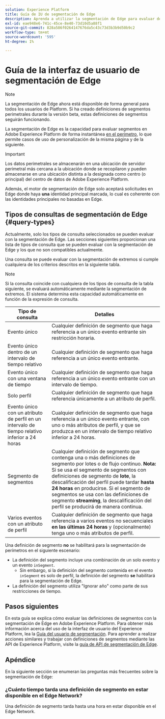 ```yaml
---
solution: Experience Platform
title: Guía de IU de segmentación de Edge
description: Aprenda a utilizar la segmentación de Edge para evaluar definiciones de segmentos en Platform de forma instantánea en Edge de, lo que permite casos de uso de personalización de la misma página y de la siguiente.
exl-id: eae948e6-741c-45ce-8e40-73d10d5a88f1
source-git-commit: 828a586f0264147676da5c43c73d3b3b9d50b9c2
workflow-type: tm+mt
source-wordcount: '595'
ht-degree: 1%

---
```


# Guía de la interfaz de usuario de segmentación de Edge

>[!NOTE]
>
>La segmentación de Edge ahora está disponible de forma general para todos los usuarios de Platform. Si ha creado definiciones de segmentos perimetrales durante la versión beta, estas definiciones de segmentos seguirán funcionando.

La segmentación de Edge es la capacidad para evaluar segmentos en Adobe Experience Platform de forma instantánea [en el perímetro](../../web-sdk/home.md), lo que permite casos de uso de personalización de la misma página y de la siguiente.

>[!IMPORTANT]
>
> Los datos perimetrales se almacenarán en una ubicación de servidor perimetral más cercana a la ubicación donde se recopilaron y pueden almacenarse en una ubicación distinta a la designada como centro (o principal) del centro de datos de Adobe Experience Platform.
>
> Además, el motor de segmentación de Edge solo aceptará solicitudes en Edge donde haya **una** identidad principal marcada, lo cual es coherente con las identidades principales no basadas en Edge.

## Tipos de consultas de segmentación de Edge {#query-types}

Actualmente, solo los tipos de consulta seleccionados se pueden evaluar con la segmentación de Edge. Las secciones siguientes proporcionan una lista de tipos de consulta que se pueden evaluar con la segmentación de Edge y los que no son compatibles actualmente.

Una consulta se puede evaluar con la segmentación de extremos si cumple cualquiera de los criterios descritos en la siguiente tabla.

>[!NOTE]
>
>Si la consulta coincide con cualquiera de los tipos de consulta de la tabla siguiente, se evaluará automáticamente mediante la segmentación de extremos. El sistema determina esta capacidad automáticamente en función de la expresión de consulta.

| Tipo de consulta | Detalles |
| ---------- | ------- |
| Evento único | Cualquier definición de segmento que haga referencia a un único evento entrante sin restricción horaria. |
| Evento único dentro de un intervalo de tiempo relativo | Cualquier definición de segmento que haga referencia a un único evento entrante. |
| Evento único con una ventana de tiempo | Cualquier definición de segmento que haga referencia a un único evento entrante con un intervalo de tiempo. |
| Solo perfil | Cualquier definición de segmento que haga referencia únicamente a un atributo de perfil. |
| Evento único con un atributo de perfil en un intervalo de tiempo relativo inferior a 24 horas | Cualquier definición de segmento que haga referencia a un único evento entrante, con uno o más atributos de perfil, y que se produzca en un intervalo de tiempo relativo inferior a 24 horas. |
| Segmento de segmentos | Cualquier definición de segmento que contenga una o más definiciones de segmento por lotes o de flujo continuo. **Nota:** Si se usa el segmento de segmentos con definiciones de segmento de **lote**, la descalificación del perfil puede tardar **hasta 24 horas** en producirse. Si el segmento de segmentos se usa con las definiciones de segmento **streaming**, la descalificación del perfil se producirá de manera continua. |
| Varios eventos con un atributo de perfil | Cualquier definición de segmento que haga referencia a varios eventos no secuenciales **en las últimas 24 horas** y (opcionalmente) tenga uno o más atributos de perfil. |

Una definición de segmento **no** se habilitará para la segmentación de perímetros en el siguiente escenario:

- La definición del segmento incluye una combinación de un solo evento y un evento `inSegment`.
   - Sin embargo, si la definición del segmento contenida en el evento `inSegment` es solo de perfil, la definición del segmento **se** habilitará para la segmentación de Edge.
- La definición del segmento utiliza &quot;Ignorar año&quot; como parte de sus restricciones de tiempo.

## Pasos siguientes

En esta guía se explica cómo evaluar las definiciones de segmentos con la segmentación de Edge en Adobe Experience Platform. Para obtener más información acerca del uso de la interfaz de usuario del Experience Platform, lea la [Guía del usuario de segmentación](./overview.md). Para aprender a realizar acciones similares y trabajar con definiciones de segmentos mediante las API de Experience Platform, visite la [guía de API de segmentación de Edge](../api/edge-segmentation.md).

## Apéndice

En la siguiente sección se enumeran las preguntas más frecuentes sobre la segmentación de Edge:

### ¿Cuánto tiempo tarda una definición de segmento en estar disponible en el Edge Network?

Una definición de segmento tarda hasta una hora en estar disponible en el Edge Network.
